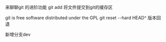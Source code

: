 来聊聊git 的进阶功能
git add 将文件提交到git的缓存区

git is free software distributed under the GPL
git reset --hard HEAD^ 版本回退

新增分支dev